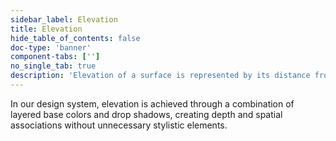 ```yaml
---
sidebar_label: Elevation
title: Elevation
hide_table_of_contents: false
doc-type: 'banner'
component-tabs: ['']
no_single_tab: true
description: 'Elevation of a surface is represented by its distance from the page background along the z-axis, creating a sense of depth and establishing content hierarchy within an application.'
---
```


In our design system, elevation is achieved through a combination of layered base colors and drop shadows, creating depth and spatial associations without unnecessary stylistic elements.




